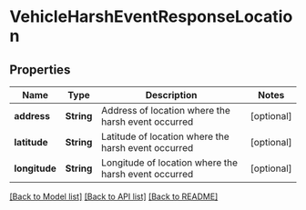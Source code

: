 # VehicleHarshEventResponseLocation

## Properties
Name | Type | Description | Notes
------------ | ------------- | ------------- | -------------
**address** | **String** | Address of location where the harsh event occurred | [optional] 
**latitude** | **String** | Latitude of location where the harsh event occurred | [optional] 
**longitude** | **String** | Longitude of location where the harsh event occurred | [optional] 

[[Back to Model list]](../README.md#documentation-for-models) [[Back to API list]](../README.md#documentation-for-api-endpoints) [[Back to README]](../README.md)


